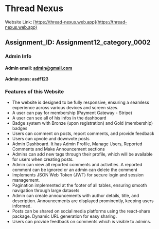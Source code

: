 # Thread Nexus

Website Link: [https://thread-nexus.web.app](https://thread-nexus.web.app)

## Assignment_ID: Assignment12_category_0002

### Admin Info

#### Admin email: admin@gmail.com

#### Admin pass: asdf123

### Features of this Website

- The website is designed to be fully responsive, ensuring a seamless experience across various devices and screen sizes.
- A user can pay for membership (Payment Gateway - Stripe)
- A user can see all of his infos in the dashboard
- Badge system with Bronze (upon registration) and Gold (membership) badges
- Users can comment on posts, report comments, and provide feedback
- Users can upvote and downvote posts
- Admin Dashboard. It has Admin Profile, Manage Users, Reported Comments and Make Announcement sections
- Admins can add new tags through their profile, which will be available for users when creating posts.
- Admin can view all reported comments and activities. A reported comment can be ignored or an admin can delete the comment
- Implements JSON Web Token (JWT) for secure login and session management.
- Pagination implemented at the footer of all tables, ensuring smooth navigation through large datasets
- Admin can create announcements with author details, title, and description. Announcements are displayed prominently, keeping users informed.
- Posts can be shared on social media platforms using the react-share package. Dynamic URL generation for easy sharing.
- Users can provide feedback on comments which is visible to admins.
